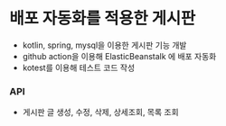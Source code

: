 # 배포 자동화를 적용한 게시판
- kotlin, spring, mysql을 이용한 게시판 기능 개발
- github action을 이용해 ElasticBeanstalk 에 배포 자동화
- kotest를 이용해 테스트 코드 작성

### API
- 게시판 글 생성, 수정, 삭제, 상세조회, 목록 조회
